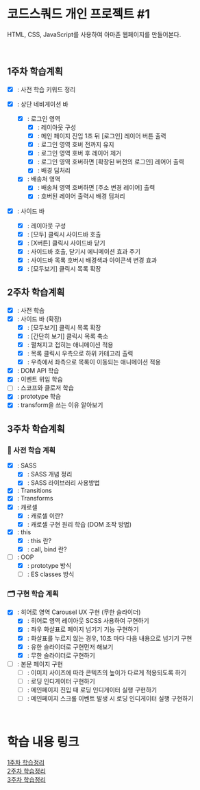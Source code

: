 # 코드스쿼드 개인 프로젝트 #1

HTML, CSS, JavaScript를 사용하여 아마존 웹페이지를 만들어본다.

</br>

## 1주차 학습계획

- [x] : 사전 학습 키워드 정리
- [x] : 상단 네비게이션 바
  - [x] : 로그인 영역
    - [x] : 레이아웃 구성
    - [x] : 메인 페이지 진입 1초 뒤 [로그인] 레이어 버튼 출력
    - [x] : 로그인 영역 호버 전까지 유지
    - [x] : 로그인 영역 호버 후 레이어 제거
    - [x] : 로그인 영역 호버하면 [확장된 버전의 로그인] 레어어 출력
    - [x] : 배경 딤처리
  - [x] : 배송처 영역
    - [x] : 배송처 영역 호버하면 [주소 변경 레이어] 출력
    - [x] : 호버된 레이어 출력시 배경 딤처리
- [x] : 사이드 바

  - [x] : 레이아웃 구성
  - [x] : [모두] 클릭시 사이드바 호출
  - [x] : [X버튼] 클릭시 사이드바 닫기
  - [x] : 사이드바 호출, 닫기시 에니메이션 효과 주기
  - [x] : 사이드바 목록 호버시 배경색과 아이콘색 변경 효과
  - [x] : [모두보기] 클릭시 목록 확장

## 2주차 학습계획

- [x] : 사전 학습
- [x] : 사이드 바 (확장)
  - [x] : [모두보기] 클릭시 목록 확장
  - [x] : [간단히 보기] 클릭시 목록 축소
  - [x] : 펼쳐지고 접히는 애니메이션 적용
  - [x] : 목록 클릭시 우측으로 하위 카테고리 출력
  - [x] : 우측에서 좌측으로 목록이 이동되는 애니메이션 적용
- [x] : DOM API 학습
- [x] : 이벤트 위임 학습
- [ ] : 스코프와 클로저 학습
- [x] : prototype 학습
- [x] : transform을 쓰는 이유 알아보기

## 3주차 학습계획

### 🌱 사전 학습 계획

- [x] : SASS
  - [x] : SASS 개념 정리
  - [x] : SASS 라이브러리 사용방법
- [x] : Transitions
- [x] : Transforms
- [x] : 캐로셀
  - [x] : 캐로셀 이란?
  - [x] : 캐로셀 구현 원리 학습 (DOM 조작 방법)
- [x] : this
  - [x] : this 란?
  - [x] : call, bind 란?
- [ ] : OOP
  - [x] : prototype 방식
  - [ ] : ES classes 방식

### 🗂️ 구현 학습 계획

- [x] : 히어로 영역 Carousel UX 구현 (무한 슬라이더)
  - [x] : 히어로 영역 레이아웃 SCSS 사용하여 구현하기
  - [x] : 좌우 화살표로 페이지 넘기기 기능 구현하기
  - [x] : 화살표를 누르지 않는 경우, 10초 마다 다음 내용으로 넘기기 구현
  - [x] : 유한 슬라이더로 구현먼저 해보기
  - [x] : 무한 슬라이더로 구현하기
- [ ] : 본문 페이지 구현
  - [ ] : 이미지 사이즈에 따라 콘텍츠의 높이가 다르게 적용되도록 하기
  - [ ] : 로딩 인디게이터 구현하기
  - [ ] : 메인페이지 진입 때 로딩 인디게이터 실행 구현하기
  - [ ] : 메인페이지 스크롤 이벤트 발생 시 로딩 인디게이터 실행 구현하기

</br>

# 학습 내용 링크

[1주차 학습정리](https://stitch-dart-ccd.notion.site/FS-1-6662064ee3424e239fbdfc70219861fb)  
[2주차 학습정리](https://stitch-dart-ccd.notion.site/FE-2-e7bb31fa82e94bbf9c4978b1641c8834)  
[3주차 학습정리](https://stitch-dart-ccd.notion.site/FE-3-18051e6e810842afa0a746a2ef42a921)
